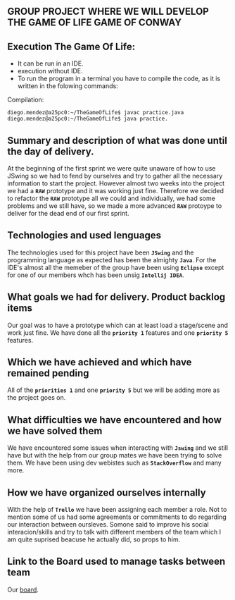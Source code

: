 
**GROUP PROJECT WHERE WE WILL DEVELOP THE GAME OF LIFE GAME OF CONWAY**
--

**Execution The Game Of Life:**
--

- It can be run in an IDE.
- execution without IDE.
- To run the program in a terminal you have to compile the code, as it is written in the folowing commands:


Compilation:

```
diego.mendez@a25pc0:~/TheGameOfLife$ javac practice.java
diego.mendez@a25pc0:~/TheGameOfLife$ java practice.
```

**Summary and description of what was done until the day of delivery.**
--

At the beginning of the first sprint we were quite unaware of how to use JSwing so we had to fend by ourselves and try to gather all the necessary information to start the project. However almost two weeks into the project we had a **``RAW``** prototype and it was working just fine. Therefore we decided to refactor the **``RAW``** prototype all we could and individually, we had some problems and we still have, so we made a more advanced **``RAW``** protoype to deliver for the dead end of our first sprint.


**Technologies and used lenguages**
--
The technologies used for this project have been **``JSwing``** and the programming language as expected has been the almighty **``Java``**. For the IDE's almost all the memeber of the group have been using **``Eclipse``** except for one of our members whch has been unsig **``Intellij IDEA``**.

**What goals we had for delivery. Product backlog items**
--

Our goal was to have a prototype which can at least load a stage/scene and work just fine. We have done all the **``priority 1``** features and one **``priority 5``** features.

**Which we have achieved and which have remained pending**
--

All of the **``priorities 1``** and one **``priority 5``** but we will be adding more as the project goes on.

**What difficulties we have encountered and how we have solved them**
--

We have encountered some issues when interacting with **``Jswing``** and we still have but with the help from our group mates we have been trying to solve them. We have been using dev webistes such as **``StackOverflow``** and many more. 


**How we have organized ourselves internally**
--

With the help of **``Trello``** we have been assigning each member a role. Not to mention some of us had some agreements or commitments to do regarding our interaction between oursleves. Somone said to improve his social interacion/skills and try to talk with different members of the team which I am quite suprised beacuse he actually did, so props to him.

**Link to the Board used to manage tasks between team**
--

Our [board](https://trello.com/b/teyv0eQl/the-game-of-life).
